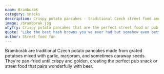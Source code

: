 ```yaml
---
name: Bramborák
category: snacks
description: Crispy potato pancakes - traditional Czech street food and pub snack
image: /bramborak.jpg
whyTry: Crispy potato pancakes that are the perfect street food or pub snack. Made with grated potatoes, garlic, and marjoram, then fried until golden. Often served with sour cream or applesauce. Simple but absolutely addictive.
quote: "Like the best hash browns you've ever had but somehow even better. I kept ordering more!"
author: Street food fan
---
```


Bramborák are traditional Czech potato pancakes made from grated potatoes mixed with garlic, marjoram, and sometimes caraway seeds. They're pan-fried until crispy and golden, creating the perfect pub snack or street food that pairs wonderfully with beer.